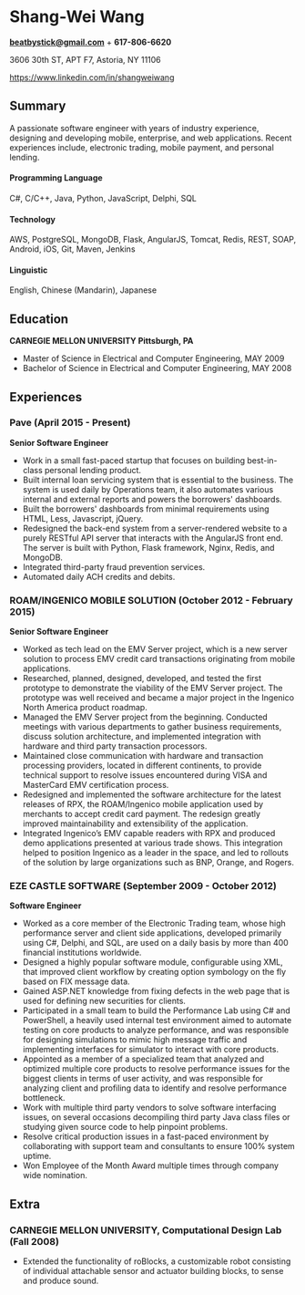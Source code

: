 # Shang-Wei Wang
**beatbystick@gmail.com** + **617-806-6620**

3606 30th ST, APT F7, Astoria, NY 11106

https://www.linkedin.com/in/shangweiwang

## Summary
A passionate software engineer with years of industry experience, designing and developing mobile, enterprise, and web applications.  Recent experiences include, electronic trading, mobile payment, and personal lending.

#### Programming Language
C#, C/C++, Java, Python, JavaScript, Delphi, SQL
#### Technology
AWS, PostgreSQL, MongoDB, Flask, AngularJS, Tomcat, Redis, REST, SOAP, Android, iOS, Git, Maven, Jenkins
#### Linguistic
English, Chinese (Mandarin), Japanese

## Education
**CARNEGIE MELLON UNIVERSITY Pittsburgh, PA**
+ Master of Science in Electrical and Computer Engineering, MAY 2009
+ Bachelor of Science in Electrical and Computer Engineering, MAY 2008

## Experiences
### Pave (April 2015 - Present)
**Senior Software Engineer**
+ Work in a small fast-paced startup that focuses on building best-in-class personal lending product.
+ Built internal loan servicing system that is essential to the business.  The system is used daily by Operations team, it also automates various internal and external reports and powers the borrowers' dashboards.
+ Built the borrowers' dashboards from minimal requirements using HTML, Less, Javascript, jQuery.
+ Redesigned the back-end system from a server-rendered website to a purely RESTful API server that interacts with the AngularJS front end.  The server is built with Python, Flask framework, Nginx, Redis, and MongoDB.
+ Integrated third-party fraud prevention services.
+ Automated daily ACH credits and debits.

### ROAM/INGENICO MOBILE SOLUTION (October 2012 - February 2015)
**Senior Software Engineer**
+ Worked as tech lead on the EMV Server project, which is a new server solution to process EMV credit card transactions originating from mobile applications.
+ Researched, planned, designed, developed, and tested the first prototype to demonstrate the viability of the EMV Server project. The prototype was well received and became a major project in the Ingenico North America product roadmap.
+ Managed the EMV Server project from the beginning. Conducted meetings with various departments to gather business requirements, discuss solution architecture, and implemented integration with hardware and third party transaction processors.
+ Maintained close communication with hardware and transaction processing providers, located in different continents, to provide technical support to resolve issues encountered during VISA and MasterCard EMV certification process.
+ Redesigned and implemented the software architecture for the latest releases of RPX, the ROAM/Ingenico mobile application used by merchants to accept credit card payment. The redesign greatly improved maintainability and extensibility of the application.
+ Integrated Ingenico’s EMV capable readers with RPX and produced demo applications presented at various trade shows. This integration helped to position Ingenico as a leader in the space, and led to rollouts of the solution by large organizations such as BNP, Orange, and Rogers.

### EZE CASTLE SOFTWARE (September 2009 - October 2012)
**Software Engineer**
+ Worked as a core member of the Electronic Trading team, whose high performance server and client side applications, developed primarily using C#, Delphi, and SQL, are used on a daily basis by more than 400 financial institutions worldwide.
+ Designed a highly popular software module, configurable using XML, that improved client workflow by creating option symbology on the fly based on FIX message data.
+ Gained ASP.NET knowledge from fixing defects in the web page that is used for defining new securities for clients.
+ Participated in a small team to build the Performance Lab using C# and PowerShell, a heavily used internal test environment aimed to automate testing on core products to analyze performance, and was responsible for designing simulations to mimic high message traffic and implementing interfaces for simulator to interact with core products.
+ Appointed as a member of a specialized team that analyzed and optimized multiple core products to resolve performance issues for the biggest clients in terms of user activity, and was responsible for analyzing client and profiling data to identify and resolve performance bottleneck.
+ Work with multiple third party vendors to solve software interfacing issues, on several occasions decompiling third party Java class files or studying given source code to help pinpoint problems.
+ Resolve critical production issues in a fast-paced environment by collaborating with support team and consultants to ensure 100% system uptime.
+ Won Employee of the Month Award multiple times through company wide nomination.

## Extra
### CARNEGIE MELLON UNIVERSITY, Computational Design Lab (Fall 2008)
+ Extended the functionality of roBlocks, a customizable robot consisting of individual attachable sensor and actuator building blocks, to sense and produce sound.
